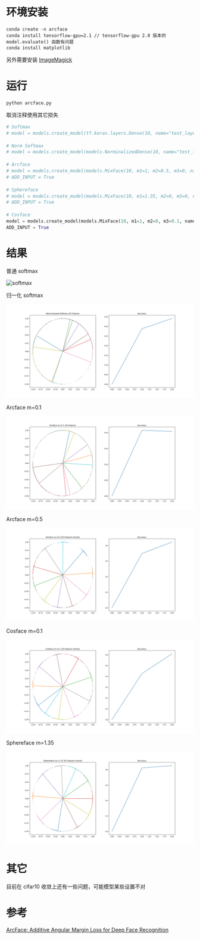 # 环境安装

```shell
conda create -n arcface
conda install tensorflow-gpu=2.1 // tensorflow-gpu 2.0 版本的 model.evaluate() 函数有问题
conda install matplotlib
```

另外需要安装 [ImageMagick](https://imagemagick.org/script/download.php)

# 运行

```shell
python arcface.py
```

取消注释使用其它损失

```python
# Softmax
# model = models.create_model(tf.keras.layers.Dense(10, name="test_layer"))

# Norm Softmax
# model = models.create_model(models.NorminalizedDense(10, name="test_layer"))

# Arcface
# model = models.create_model(models.MixFace(10, m1=1, m2=0.5, m3=0, name="test_layer"), add_input=True)
# ADD_INPUT = True

# Sphereface
# model = models.create_model(models.MixFace(10, m1=1.35, m2=0, m3=0, name="test_layer"), add_input=True)
# ADD_INPUT = True

# Cosface
model = models.create_model(models.MixFace(10, m1=1, m2=0, m3=0.1, name="test_layer"), add_input=True)
ADD_INPUT = True
```

# 结果

普通 softmax

![softmax](gif/Softmax.gif)

归一化 softmax

![norm softmax](gif/Norm%20Softmax.gif)

Arcface m=0.1

![arcface m=0.1](gif/Arcface%20m=0.1.gif)

Arcface m=0.5

![arcface m=0.5](gif/Arcface%20m=0.5.gif)

Cosface m=0.1

![cosface m=0.1](gif/Cosface%20m=0.1.gif)

Sphereface m=1.35

![sphereface m=1.35](gif/Sphereface%20m=1.35.gif)

# 其它

目前在 cifar10 收敛上还有一些问题，可能模型某些设置不对

# 参考

[ArcFace: Additive Angular Margin Loss for Deep Face Recognition](https://arxiv.org/abs/1801.07698)
